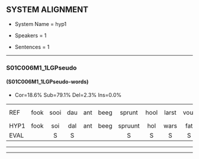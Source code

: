 
## SYSTEM ALIGNMENT

- System Name = hyp1

- Speakers = 1

- Sentences = 1

---

### S01C006M1_1LGPseudo

#### (S01C006M1_1LGPseudo-words)

- Cor=18.6%	Sub=79.1%	Del=2.3%	Ins=0.0%

|  |  |  |  |  |  |  |  |  |  |  |  |  |  |  |  |  |  |  |  |  |  |  |  |  |  |  |  |  |  |  |  |  |  |  |  |  |  |  |  |  |  |  |  |
|:--- |:---:|:---:|:---:|:---:|:---:|:---:|:---:|:---:|:---:|:---:|:---:|:---:|:---:|:---:|:---:|:---:|:---:|:---:|:---:|:---:|:---:|:---:|:---:|:---:|:---:|:---:|:---:|:---:|:---:|:---:|:---:|:---:|:---:|:---:|:---:|:---:|:---:|:---:|:---:|:---:|:---:|:---:|:---:|
| REF | fook | sooi | dau | ant | beeg | sprunt | hool | larst | vout | zwoei | fam | * | rachts | vaap | sprieuw | keng | swoers | doer | plirt | jien | blard | guul | hoekt | neeuw | noork | vid | zans | * | leum | haans | spaai | sjalt | * | heik*(eik) | sank | roen | frijk | eem | schard | grek | dron | snaaf | stuid |
| HYP1 | fook | soi | dal | ant | beeg | spruunt | hol | wars | fat | spooi | van | uh | racht | eap | spreeuw | ken | swoors | doer | plicht | eien | delart | giel | hokt | neeuw | noork |  | vit | sans | leu | lem | han | spi | schild | heek | sank | roen | frek | één | schart | gerek | droom | smuif | stuit |
| EVAL |  | S | S |  |  | S | S | S | S | S | S | S | S | S | S | S | S |  | S | S | S | S | S |  |  | D | S | S | S | S | S | S | S | S |  |  | S | S | S | S | S | S | S |
---

---
